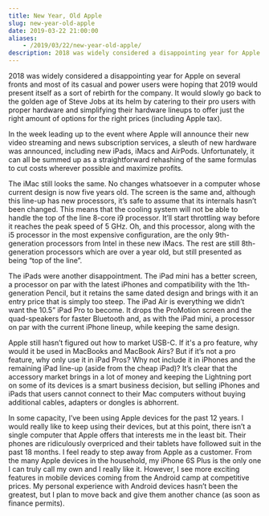 ```yaml
---
title: New Year, Old Apple
slug: new-year-old-apple
date: 2019-03-22 21:00:00
aliases:
    - /2019/03/22/new-year-old-apple/
description: 2018 was widely considered a disappointing year for Apple on several fronts and most of its casual and power users were hoping that 2019 would present itself as a sort of rebirth for the company.
---
```


2018 was widely considered a disappointing year for Apple on several fronts and most of its casual and power users were hoping that 2019 would present itself as a sort of rebirth for the company. It would slowly go back to the golden age of Steve Jobs at its helm by catering to their pro users with proper hardware and simplifying their hardware lineups to offer just the right amount of options for the right prices (including Apple tax).

In the week leading up to the event where Apple will announce their new video streaming and news subscription services, a sleuth of new hardware was announced, including new iPads, iMacs and AirPods. Unfortunately, it can all be summed up as a straightforward rehashing of the same formulas to cut costs wherever possible and maximize profits.

The iMac still looks the same. No changes whatsoever in a computer whose current design is now five years old. The screen is the same and, although this line-up has new processors, it’s safe to assume that its internals hasn’t been changed. This means that the cooling system will not be able to handle the top of the line 8-core i9 processor. It’ll start throttling way before it reaches the peak speed of 5 GHz. Oh, and this processor, along with the i5 processor in the most expensive configuration, are the only 9th-generation processors from Intel in these new iMacs. The rest are still 8th-generation processors which are over a year old, but still presented as being “top of the line”.

The iPads were another disappointment. The iPad mini has a better screen, a processor on par with the latest iPhones and compatibility with the 1th-generation Pencil, but it retains the same dated design and brings with it an entry price that is simply too steep. The iPad Air is everything we didn’t want the 10.5” iPad Pro to become. It drops the ProMotion screen and the quad-speakers for faster Bluetooth and, as with the iPad mini, a processor on par with the current iPhone lineup, while keeping the same design.

Apple still hasn’t figured out how to market USB-C. If it's a pro feature, why would it be used in MacBooks and MacBook Airs? But if it’s not a pro feature, why only use it in iPad Pros? Why not include it in iPhones and the remaining iPad line-up (aside from the cheap iPad)? It’s clear that the accessory market brings in a lot of money and keeping the Lightning port on some of its devices is a smart business decision, but selling iPhones and iPads that users cannot connect to their Mac computers without buying additional cables, adapters or dongles is abhorrent.

In some capacity, I’ve been using Apple devices for the past 12 years. I would really like to keep using their devices, but at this point, there isn’t a single computer that Apple offers that interests me in the least bit. Their phones are ridiculously overpriced and their tablets have followed suit in the past 18 months. I feel ready to step away from Apple as a customer. From the many Apple devices in the household, my iPhone 6S Plus is the only one I can truly call my own and I really like it. However, I see more exciting features in mobile devices coming from the Android camp at competitive prices. My personal experience with Android devices hasn’t been the greatest, but I plan to move back and give them another chance (as soon as finance permits).
